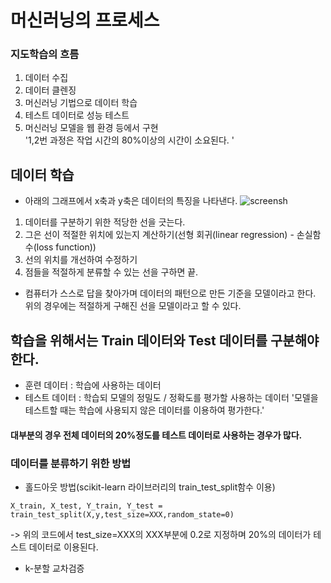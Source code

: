 # 머신러닝의 프로세스

### 지도학습의 흐름
1. 데이터 수집
2. 데이터 클렌징
3. 머신러닝 기법으로 데이터 학습
4. 테스트 데이터로 성능 테스트
5. 머신러닝 모델을 웹 환경 등에서 구현  
'1,2번 과정은 작업 시간의 80%이상의 시간이 소요된다. '  
## 데이터 학습
- 아래의 그래프에서 x축과 y축은 데이터의 특징을 나타낸다.
![screensh](https://upload.wikimedia.org/wikipedia/commons/b/be/Normdist_regression.png)
1. 데이터를 구분하기 위한 적당한 선을 긋는다.
2. 그은 선이 적절한 위치에 있는지 계산하기(선형 회귀(linear regression) - 손실함수(loss function))
3. 선의 위치를 개선하여 수정하기
4. 점들을 적절하게 분류할 수 있는 선을 구하면 끝.

- 컴퓨터가 스스로 답을 찾아가며 데이터의 패턴으로 만든 기준을 모델이라고 한다. 위의 경우에는 적절하게 구해진 선을 모델이라고 할 수 있다.


## 학습을 위해서는 Train 데이터와 Test 데이터를 구분해야한다.
- 훈련 데이터 : 학습에 사용하는 데이터 
- 테스트 데이터  : 학습되 모델의 정밀도 / 정확도를 평가할 사용하는 데이터
'모델을 테스트할 때는 학습에 사용되지 않은 데이터를 이용하여 평가한다.'
#### 대부분의 경우 전체 데이터의 20%정도를 테스트 데이터로 사용하는 경우가 많다.


### 데이터를  분류하기 위한 방법
- 홀드아웃 방법(scikit-learn 라이브러리의 train_test_split함수 이용)  
```
X_train, X_test, Y_train, Y_test = train_test_split(X,y,test_size=XXX,random_state=0)
```
-> 위의 코드에서 test_size=XXX의 XXX부분에 0.2로 지정하며 20%의 데이터가 테스트 데이터로 이용된다.
- k-분할 교차검증

